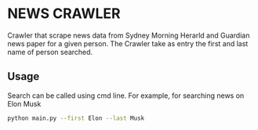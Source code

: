# NEWS CRAWLER 

Crawler that scrape news data from Sydney Morning Herarld and Guardian news paper for a given person.
The Crawler take as entry  the first and last name of person searched. 

## Usage 

Search can be called using cmd line. For example, for searching news on Elon Musk

``` bash 
python main.py --first Elon --last Musk
```